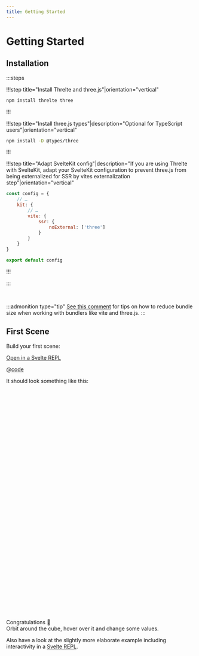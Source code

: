 ```yaml
---
title: Getting Started
---
```


# Getting Started

## Installation

:::steps

!!!step title="Install Threlte and three.js"|orientation="vertical"

```bash copy
npm install threlte three
```

!!!

!!!step title="Install three.js types"|description="Optional for TypeScript users"|orientation="vertical"

```bash copy
npm install -D @types/three
```

!!!

!!!step title="Adapt SvelteKit config"|description="If you are using Threlte with SvelteKit, adapt your SvelteKit configuration to prevent three.js from being externalized for SSR by vites externalization step"|orientation="vertical"

```js copyHighlight{5-9}|title=svelte.config.js
const config = {
	// …
	kit: {
		// …
		vite: {
			ssr: {
				noExternal: ['three']
			}
		}
	}
}

export default config
```

!!!

:::

<br>

:::admonition type="tip"
[See this comment](https://github.com/grischaerbe/threlte/issues/8#issuecomment-1024085864) for tips on how to reduce bundle size when working with bundlers like vite and three.js.
:::

## First Scene

Build your first scene:

[Open in a Svelte REPL](https://svelte.dev/repl/14f38c03710945b797d0c421f55e4373?version=3.46.2)

@[code](../../examples/getting-started/Scene.svelte)

It should look something like this:

<script lang="ts">
import GettingStarted from '$examples/getting-started/Scene.svelte'
</script>

<div style="height: 600px;" class="my-8 rounded-md shadow-lg mx-auto border border-gray-divider">
  <GettingStarted />
</div>

Congratulations :tada:  
Orbit around the cube, hover over it and change some values.

Also have a look at the slightly more elaborate example including interactivity in a [Svelte REPL](https://svelte.dev/repl/bcb9474112ca440cb3c1f67e74250bcf?version=3.46.2).
